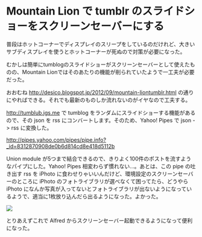 # Mountain Lion で tumblr のスライドショーをスクリーンセーバーにする
普段はホットコーナーでディスプレイのスリープをしているのだけれど、大きいサブディスプレイを使うとホットコーナーが死ぬので対策が必要になった。

むかしは簡単にtumblogのスライドショーがスクリーンセーバーとして使えたものの、Mountain Lionではそのあたりの機能が削られていたようで一工夫が必要だった。

おおむね http://desico.blogspot.jp/2012/09/mountain-liontumblr.html の通りにやればできる。それでも最新のものしか流れないのがイヤなので工夫する。

http://tumblub.jgs.me で tumblog をランダムにスライドショーする機能があるので、その json を rss にコンバートします。そのため、Yahoo! Pipes で json -> rss に変換した。

http://pipes.yahoo.com/pipes/pipe.info?_id=8312870908de0b6d814cd8e418d5112b

Union module が5つまで結合できるので、きりよく100件のポストを流すようなパイプにした。Yahoo! Pipes 相変わらず慣れない...。あとは、この pipe の吐き出す rss を iPhoto に食わせりゃいいんだけど、環境設定のスクリーンセーバーのところに iPhoto のフォトライブラリが選べなくて困ってたら、どうやら iPhoto になんか写真が入ってないとフォトライブラリが出ないようになっているようで、適当に1枚放り込んだら出るようになった。よかった。

![](http://user-image.logdown.io/user/5835/blog/5854/post/183191/n8MNoOezS9e57XAK1rhM_2014-03-05%2018_54_24.gif)

とりあえずこれで Alfred からスクリーンセーバー起動できるようになって便利になった。
